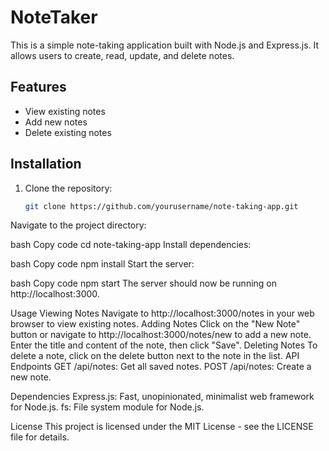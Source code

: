 # NoteTaker

This is a simple note-taking application built with Node.js and Express.js. It allows users to create, read, update, and delete notes.

## Features

- View existing notes
- Add new notes
- Delete existing notes

## Installation

1. Clone the repository:

   ```bash
   git clone https://github.com/yourusername/note-taking-app.git
Navigate to the project directory:

bash
Copy code
cd note-taking-app
Install dependencies:

bash
Copy code
npm install
Start the server:

bash
Copy code
npm start
The server should now be running on http://localhost:3000.

Usage
Viewing Notes
Navigate to http://localhost:3000/notes in your web browser to view existing notes.
Adding Notes
Click on the "New Note" button or navigate to http://localhost:3000/notes/new to add a new note.
Enter the title and content of the note, then click "Save".
Deleting Notes
To delete a note, click on the delete button next to the note in the list.
API Endpoints
GET /api/notes: Get all saved notes.
POST /api/notes: Create a new note.

Dependencies
Express.js: Fast, unopinionated, minimalist web framework for Node.js.
fs: File system module for Node.js.

License
This project is licensed under the MIT License - see the LICENSE file for details.






